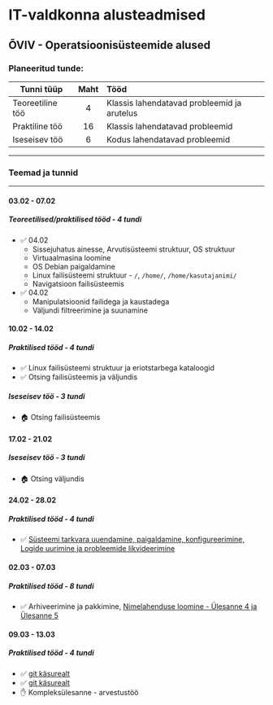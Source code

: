 # IT-valdkonna alusteadmised
## ÕVIV - Operatsioonisüsteemide alused
### Planeeritud tunde:
| Tunni tüüp | Maht | Tööd |
| ------------- |:------------------:| :----|
| Teoreetiline töö|  4  | Klassis lahendatavad probleemid ja arutelus|
| Praktiline töö|  16  | Klassis lahendatavad probleemid |
| Iseseisev töö | 6 | Kodus lahendatavad probleemid |
***

### Teemad ja tunnid
***
#### 03.02 - 07.02
##### Teoreetilised/praktilised tööd - 4 tundi
  * :white_check_mark: 04.02
    * Sissejuhatus ainesse, Arvutisüsteemi struktuur, OS struktuur 
    * Virtuaalmasina loomine
    * OS Debian paigaldamine
    * Linux failisüsteemi struktuur - `/`, `/home/`, `/home/kasutajanimi/`
    * Navigatsioon failisüsteemis
  * :white_check_mark: 04.02 
    * Manipulatsioonid failidega ja kaustadega
    * Väljundi filtreerimine ja suunamine
#### 10.02 - 14.02
##### Praktilised tööd - 4 tundi
  * :white_check_mark: Linux failisüsteemi struktuur ja eriotstarbega kataloogid
  * :white_check_mark: Otsing failisüsteemis ja väljundis
##### Iseseisev töö - 3 tundi
  * :house: Otsing failisüsteemis
#### 17.02 - 21.02
##### Iseseisev töö - 3 tundi
  * :house: Otsing väljundis
#### 24.02 - 28.02
##### Praktilised tööd - 4 tundi
  * :white_check_mark: [Süsteemi tarkvara uuendamine, paigaldamine, konfigureerimine, Logide uurimine ja probleemide likvideerimine](https://drive.google.com/open?id=15AXxNHacEII2Ab-K11NiplXFeaKON84hfIDMMwLNPOk)
#### 02.03 - 07.03
##### Praktilised tööd - 8 tundi
  * :white_check_mark: Arhiveerimine ja pakkimine, [Nimelahenduse loomine - Ülesanne 4 ja Ülesanne 5 ](https://drive.google.com/open?id=15AXxNHacEII2Ab-K11NiplXFeaKON84hfIDMMwLNPOk) 
#### 09.03 - 13.03
##### Praktilised tööd - 4 tundi
  * :white_check_mark: [git käsurealt](https://githowto.com/)
  * :white_check_mark: [git käsurealt](https://githowto.com/)
  * :raised_hand: Kompleksülesanne - arvestustöö
